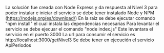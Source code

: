 La solución fue creada con Node Express y da respuesta al Nivel 3
para poder instalar e iniciar el servicio se debe tener instalado Node y NPM (https://nodejs.org/es/download/)
En la raiz se debe ejecutar comando "npm install" el cual instala las dependencias necesarias
Para levantar el servicio se debe ejecuar el comando "node index.js"
Este levantara el servicio en el puerto 3000
La url para consumir el servicio es http://localhost:3000/getNivel3
Se debe tener en ejecución el servicio ApiPeriodos
